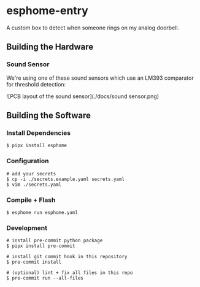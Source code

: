 # esphome-entry

A custom box to detect when someone rings on my analog doorbell.

## Building the Hardware

### Sound Sensor

We're using one of these sound sensors which use an LM393 comparator for threshold detection:

![PCB layout of the sound sensor](./docs/sound sensor.png)

## Building the Software

### Install Dependencies

```console
$ pipx install esphome
```

### Configuration

```console
# add your secrets
$ cp -i ./secrets.example.yaml secrets.yaml
$ vim ./secrets.yaml
```

### Compile + Flash

```console
$ esphome run esphome.yaml
```

### Development

```console
# install pre-commit python package
$ pipx install pre-commit

# install git commit hook in this repository
$ pre-commit install

# (optional) lint + fix all files in this repo
$ pre-commit run --all-files
```
